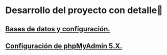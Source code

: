 # Desarrollo del proyecto con detalle📝

## [Bases de datos y configuración.](./BasesDeDatos/README.md)
## [Configuración de phpMyAdmin 5.X.](./phpMyAdmin/InstalacionYConfiguracion.md)
